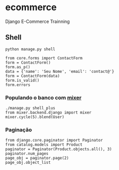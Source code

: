 # ecommerce
Django E-Commerce Trainning


## Shell

```
python manage.py shell

from core.forms import ContactForm
form = ContactForm()
form.as_p()
data = {'name': 'Seu Nome', 'email': 'contact@'}
form = ContactForm(data)
form.is_valid()
form.errors
```

### Populando o banco com [mixer](https://github.com/klen/mixer)

```
./manage.py shell_plus
from mixer.backend.django import mixer
mixer.cycle(5).blend(User)
```

### Paginação

```
from django.core.paginator import Paginator
from catalog.models import Product
paginator = Paginator(Product.objects.all(), 3)
paginator.num_pages
page_obj = paginator.page(2)
page_obj.object_list
```

